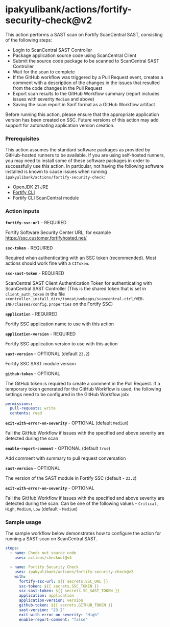 # ipakyulibank/actions/fortify-security-check@v2

This action performs a SAST scan on Fortify ScanCentral SAST, consisting of the following steps:

- Login to ScanCentral SAST Controller
- Package application source code using ScanCentral Client
- Submit the source code package to be scanned to ScanCentral SAST Controller
- Wait for the scan to complete
- If the GitHub workflow was triggered by a Pull Request event, creates a comment with a description of the changes in the issues that resulted from the code changes in the Pull Request
- Export scan results to the GitHub Workflow summary (report includes issues with severity `Medium` and above)
- Saving the scan report in Sarif format as a GitHub Workflow artifact

Before running this action, please ensure that the appropriate application version has been created on SSC. Future versions of this action may add support for automating application version creation.

### Prerequisites

This action assumes the standard software packages as provided by GitHub-hosted runners to be available. If you are using self-hosted runners, you may need to install some of these software packages in order to successfully use this action. In particular, not having the following software installed is known to cause issues when running `ipakyulibank/actions/fortify-security-check`:

- OpenJDK 21 JRE
- [Fortify CLI](https://github.com/fortify/fcli)
- Fortify CLI ScanCentral module

### Action inputs

**`fortify-ssc-url`** - REQUIRED

Fortify Software Security Center URL, for example https://ssc.customer.fortifyhosted.net/

**`ssc-token`** - REQUIRED

Required when authenticating with an SSC token (recommended). Most actions should work fine with a `CIToken`.

**`ssc-sast-token`** - REQUIRED

ScanCentral SAST Client Authentication Token for authenticating with ScanCentral SAST Controller (This is the shared token that is set in `client_auth_token` in the file `<controller_install_dir>/tomcat/webapps/scancentral-ctrl/WEB-INF/classes/config.properties` on the Fortify SSC)

**`application`** - REQUIRED

Fortify SSC application name to use with this action

**`application-version`** - REQUIRED

Fortify SSC application version to use with this action

**`sast-version`** - OPTIONAL (default `23.2`)

Fortify SSC SAST module version

**`github-token`** - OPTIONAL

The GitHub token is required to create a comment in the Pull Request.
If a temporary token generated for the GitHub Workflow is used, the following settings need to be configured in the GitHub Workflow job:

```yaml
permissions:
  pull-requests: write
  contents: read
```

**`exit-with-error-on-severity`** - OPTIONAL (default `Medium`)

Fail the GitHub Workflow if issues with the specified and above severity are detected during the scan

**`enable-report-comment`** - OPTIONAL (default `true`)

Add comment with summary to pull request conversation

**`sast-version`** - OPTIONAL

The version of the SAST module in Fortify SSC (default - `23.2`)

**`exit-with-error-on-severity`** - OPTIONAL

Fail the GitHub Workflow if issues with the specified and above severity are detected during the scan. Can be one of the following values - `Critical`, `High`, `Medium`, `Low` (default - `Medium`)

### Sample usage

The sample workflow below demonstrates how to configure the action for running a SAST scan on ScanCentral SAST.

```yaml
steps:
  - name: Check out source code
    uses: actions/checkout@v4

  - name: Fortify Security Check
    uses: ipakyulibank/actions/fortify-security-check@v2
    with:
      fortify-ssc-url: ${{ secrets.SSC_URL }}
      ssc-token: ${{ secrets.SSC_TOKEN }}
      ssc-sast-token: ${{ secrets.SC_SAST_TOKEN }}
      application: application
      application-version: version
      github-token: ${{ secrets.GITHUB_TOKEN }}
      sast-version: "23.2"
      exit-with-error-on-severity: "High"
      enable-report-comment: "false"
```
